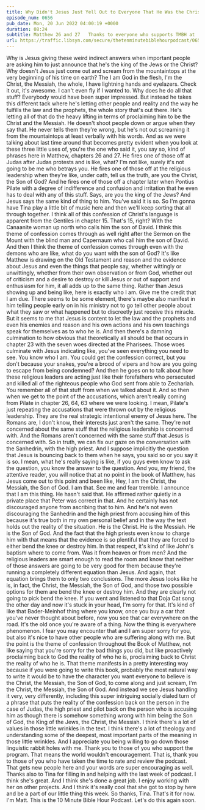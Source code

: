 ```yaml
---
title: Why Didn't Jesus Just Yell Out to Everyone That He Was the Christ While Flying and Shooting Eye Lasers
episode_num: 0656
pub_date: Mon, 20 Jun 2022 04:00:19 +0000
duration: 08:24
subtitle: Matthew 26 and 27   Thanks to everyone who supports TMBH at  You're the reason we can all do this together!  Music written and performed by .
url: https://traffic.libsyn.com/secure/thetenminutebiblehourpodcast/0656_-_Why_Didnt_Jesus_Just_Yell_Out_to_Everyone_That_He_Was_the_Christ_While_Flying_and_Shooting_Eye_Lasers.mp3
---
```


 Why is Jesus giving these weird indirect answers when important people are asking him to just announce that he's the king of the Jews or the Christ? Why doesn't Jesus just come out and scream from the mountaintops at the very beginning of his time on earth? The I am God in the flesh, I'm the Christ, the Messiah, the whole, I have lightning hands and eyelazers. Check it out, it's awesome. I can't even fly if I wanted to. Why does he do all that stuff? Everybody would have been super impressed. But instead he takes this different tack where he's letting other people and reality and the way he fulfills the law and the prophets, the whole story that's out there. He's letting all of that do the heavy lifting in terms of proclaiming him to be the Christ and the Messiah. He doesn't shoot people down or argue when they say that. He never tells them they're wrong, but he's not out screaming it from the mountaintops at least verbally with his words. And as we were talking about last time around that becomes pretty evident when you look at these three little uses of, you're the one who said it, you say so, kind of phrases here in Matthew, chapters 26 and 27. He fires one of those off at Judas after Judas protests and is like, what? I'm not like, surely it's not going to be me who betrays you. He fires one of those off at the religious leadership when they're like, under oath, tell us the truth, are you the Christ, the Son of God? And he fires one of those off a chapter later when Pontius Pilate with a degree of indifference and confusion and irritation that he even has to deal with any of this stuff. Says, are you the king of the Jews? And Jesus says the same kind of thing to him. You've said it is so. So I'm gonna have Tina play a little bit of music here and then we'll keep sorting that all through together. I think all of this confession of Christ's language is apparent from the Gentiles in chapter 15. That's 15, right? With the Canaanite woman up north who calls him the son of David. I think this theme of confession comes through as well right after the Sermon on the Mount with the blind man and Capernaum who call him the son of David. And then I think the theme of confession comes through even with the demons who are like, what do you want with the son of God? It's like Matthew is drawing on the Old Testament and reason and the evidence about Jesus and even the things that people say, whether wittingly or unwittingly, whether from their own observation or from God, whether out of criticism and a desire to destroy or kill Jesus or out of support and enthusiasm for him, it all adds up to the same thing. Rather than Jesus showing up and being like, here is exactly who I am. Give me the credit that I am due. There seems to be some element, there's maybe also manifest in him telling people early on in his ministry not to go tell other people about what they saw or what happened but to discreetly just receive this miracle. But it seems to me that Jesus is content to let the law and the prophets and even his enemies and reason and his own actions and his own teachings speak for themselves as to who he is. And then there's a damning culmination to how obvious that theoretically all should be that occurs in chapter 23 with the seven woes directed at the Pharisees. Those woes culminate with Jesus indicating like, you've seen everything you need to see. You know who I am. You could get the confession correct, but you don't because your snakes, you're a brood of vipers and how are you going to escape from being condemned? And then he goes on to talk about how these religious leaders are acting just like their forefathers who persecuted and killed all of the righteous people who God sent from able to Zechariah. You remember all of that stuff from when we talked about it. And so then when we get to the point of the accusations, which aren't really coming from Pilate in chapter 26, 64, 63 where we were looking. I mean, Pilate's just repeating the accusations that were thrown out by the religious leadership. They are the real strategic intentional enemy of Jesus here. The Romans are, I don't know, their interests just aren't the same. They're not concerned about the same stuff that the religious leadership is concerned with. And the Romans aren't concerned with the same stuff that Jesus is concerned with. So in truth, we can fix our gaze on the conversation with the Sanhedrin, with the high priest. And I suppose implicitly the question that Jesus is bouncing back to them when he says, you said so or you say it is so. I mean, what he's really saying is like, if you guys even know to ask the question, you know the answer to the question. And you, my friend, the attentive reader, you will notice that at no point in the book of Matthew, has Jesus come out to this point and been like, Hey, I am the Christ, the Messiah, the Son of God. I am that. See me and fear tremble. I announce that I am this thing. He hasn't said that. He affirmed rather quietly in a private place that Peter was correct in that. And he certainly has not discouraged anyone from ascribing that to him. And he's not even discouraging the Sanhedrin and the high priest from accusing him of this because it's true both in my own personal belief and in the way the text holds out the reality of the situation. He is the Christ. He is the Messiah. He is the Son of God. And the fact that the high priests even know to charge him with that means that the evidence is so plentiful that they are forced to either bend the knee or destroy him. In that respect, it's kind of like John's baptism where to come from. Was it from heaven or from men? And the religious leaders are smart enough to read the room and know that neither of those answers are going to be very good for them because they're running a completely different equation than Jesus. And again, that equation brings them to only two conclusions. The more Jesus looks like he is, in fact, the Christ, the Messiah, the Son of God, and those two possible options for them are bend the knee or destroy him. And they are clearly not going to pick bend the knee. If you went and listened to that Doja Cat song the other day and now it's stuck in your head, I'm sorry for that. It's kind of like that Bader-Meinhof thing where you know, once you buy a car that you've never thought about before, now you see that car everywhere on the road. It's the old once you're aware of a thing. Now the thing is everywhere phenomenon. I fear you may encounter that and I am super sorry for you, but also it's nice to have other people who are suffering along with me. But the point is the theme of confession throughout the Book of Matthew, not like saying that you're sorry for the bad things you did, but like proactively proclaiming back to God the reality of who he is, proclaiming back to Christ the reality of who he is. That theme manifests in a pretty interesting way because if you were going to write this book, probably the most natural way to write it would be to have the character you want everyone to believe is the Christ, the Messiah, the Son of God, to come along and just scream, I'm the Christ, the Messiah, the Son of God. And instead we see Jesus handling it very, very differently, including this super intriguing socially dialed turn of a phrase that puts the reality of the confession back on the person in the case of Judas, the high priest and pilot back on the person who is accusing him as though there is somehow something wrong with him being the Son of God, the King of the Jews, the Christ, the Messiah. I think there's a lot of values in those little wrinkles in the text. I think there's a lot of theology and understanding some of the deepest, most important parts of the meaning in those little wrinkles. And I appreciate you being willing to go down those linguistic rabbit holes with me. Thank you to those of you who support the program. That means the world wouldn't encouragement. That is, thank you to those of you who have taken the time to rate and review the podcast. That gets new people here and your words are super encouraging as well. Thanks also to Tina for filling in and helping with the last week of podcast. I think she's great. And I think she's done a great job. I enjoy working with her on other projects. And I think it's really cool that she got to stop by here and be a part of our little thing this week. So thanks, Tina. That's it for now. I'm Matt. This is the 10 Minute Bible Hour Podcast. Let's do this again soon.